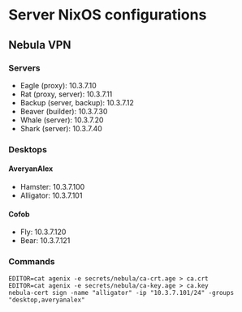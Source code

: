 # Server NixOS configurations

## Nebula VPN

### Servers

- Eagle (proxy): 10.3.7.10
- Rat (proxy, server): 10.3.7.11
- Backup (server, backup): 10.3.7.12
- Beaver (builder): 10.3.7.30
- Whale (server): 10.3.7.20
- Shark (server): 10.3.7.40

### Desktops

#### AveryanAlex

- Hamster: 10.3.7.100
- Alligator: 10.3.7.101

#### Cofob

- Fly: 10.3.7.120
- Bear: 10.3.7.121

### Commands

```shell
EDITOR=cat agenix -e secrets/nebula/ca-crt.age > ca.crt
EDITOR=cat agenix -e secrets/nebula/ca-key.age > ca.key
nebula-cert sign -name "alligator" -ip "10.3.7.101/24" -groups "desktop,averyanalex"
```
